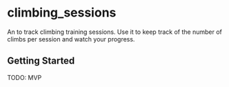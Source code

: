 # climbing_sessions

An to track climbing training sessions. Use it to keep track of the number of
climbs per session and watch your progress. 

## Getting Started

TODO: MVP
